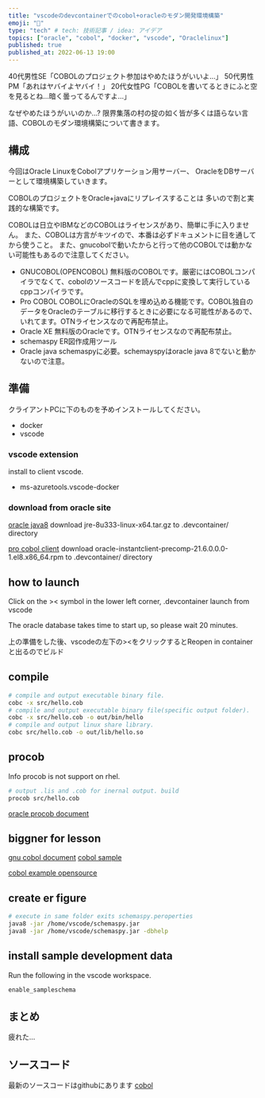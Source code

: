 ```yaml
---
title: "vscodeのdevcontainerでのcobol+oracleのモダン開発環境構築"
emoji: "🙌"
type: "tech" # tech: 技術記事 / idea: アイデア
topics: ["oracle", "cobol", "docker", "vscode", "Oraclelinux"]
published: true
published_at: 2022-06-13 19:00 
---
```


40代男性SE「COBOLのプロジェクト参加はやめたほうがいいよ...」
50代男性PM「あれはヤバイよヤバイ！」
20代女性PG「COBOLを書いてるときにふと空を見るとね...暗く曇ってるんですよ...」

なぜやめたほうがいいのか...?
限界集落の村の掟の如く皆が多くは語らない言語、COBOLのモダン環境構築について書きます。

## 構成

今回はOracle LinuxをCobolアプリケーション用サーバー、
OracleをDBサーバーとして環境構築していきます。

COBOLのプロジェクトをOracle+javaにリプレイスすることは
多いので割と実践的な構築です。

COBOLは日立やIBMなどのCOBOLはライセンスがあり、簡単に手に入りません。
また、COBOLは方言がキツイので、本番は必ずドキュメントに目を通してから使うこと。
また、gnucobolで動いたからと行って他のCOBOLでは動かない可能性もあるので注意してください。

- GNUCOBOL(OPENCOBOL) 無料版のCOBOLです。厳密にはCOBOLコンパイラでなくて、cobolのソースコードを読んでcppに変換して実行しているcppコンパイラです。
- Pro COBOL COBOLにOracleのSQLを埋め込める機能です。COBOL独自のデータをOracleのテーブルに移行するときに必要になる可能性があるので、いれてます。OTNライセンスなので再配布禁止。
- Oracle XE 無料版のOracleです。OTNライセンスなので再配布禁止。
- schemaspy ER図作成用ツール
- Oracle java schemaspyに必要。schemayspyはoracle java 8でないと動かないので注意。

## 準備

クライアントPCに下のものを予めインストールしてください。

- docker
- vscode

### vscode extension

install to client vscode.

- ms-azuretools.vscode-docker

### download from oracle site

[oracle java8](https://www.oracle.com/java/technologies/downloads/)
download jre-8u333-linux-x64.tar.gz to .devcontainer/ directory

[pro cobol client](https://www.oracle.com/database/technologies/instant-client/precompiler-downloads.html)
download oracle-instantclient-precomp-21.6.0.0.0-1.el8.x86_64.rpm to .devcontainer/ directory

## how to launch

Click on the >< symbol in the lower left corner,
.devcontainer launch from vscode

The oracle database takes time to start up, so please wait 20 minutes.

上の準備をした後、vscodeの左下の><をクリックするとReopen in container
と出るのでビルド

## compile

```bash
# compile and output executable binary file.
cobc -x src/hello.cob
# compile and output executable binary file(specific output folder).
cobc -x src/hello.cob -o out/bin/hello
# compile and output linux share library.
cobc src/hello.cob -o out/lib/hello.so
```

## procob

Info procob is not support on rhel.

```bash
# output .lis and .cob for inernal output. build
procob src/hello.cob 
```

[](https://docs.oracle.com/cd/E57425_01/121/LNPCB/toc.htm)

[oracle procob document](https://docs.oracle.com/en/database/oracle/oracle-database/21/pcbrn/index.html#PCBRN-GUID-4FD340C4-3519-40AC-8119-16B142D2EFDC)

## biggner for lesson

[gnu cobol document](https://gnucobol.sourceforge.io/doc/gnucobol.html)
[cobol sample](https://github.com/Apress/beg-cobol-for-programmers)

[cobol example opensource](https://github.com/opensourcecobol/opensource-cobol-devel)

## create er figure

```bash
# execute in same folder exits schemaspy.peroperties
java8 -jar /home/vscode/schemaspy.jar
java8 -jar /home/vscode/schemaspy.jar -dbhelp
```

## install sample development data

Run the following in the vscode workspace.

```bash
enable_sampleschema
```

## まとめ

疲れた...

## ソースコード

最新のソースコードはgithubにあります
[cobol](https://github.com/KatsutoshiOtogawa/cobol_oracle_ol)
